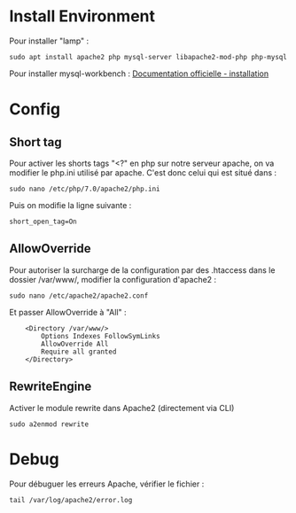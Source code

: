 # Install Environment
Pour installer "lamp" :
```
sudo apt install apache2 php mysql-server libapache2-mod-php php-mysql
```

Pour installer mysql-workbench :
[Documentation officielle - installation](https://dev.mysql.com/doc/workbench/en/wb-installing-linux.html)


# Config

## Short tag
Pour activer les shorts tags "<?" en php sur notre serveur apache, on va modifier le php.ini utilisé par apache. C'est donc celui qui est situé dans :
```
sudo nano /etc/php/7.0/apache2/php.ini
```

Puis on modifie la ligne suivante :
```
short_open_tag=On
```

## AllowOverride
Pour autoriser la surcharge de la configuration par des .htaccess dans le dossier /var/www/, modifier la configuration d'apache2 :
```
sudo nano /etc/apache2/apache2.conf
```

Et passer AllowOverride à "All" :
```
    <Directory /var/www/>
        Options Indexes FollowSymLinks
        AllowOverride All
        Require all granted
    </Directory>
```

## RewriteEngine
Activer le module rewrite dans Apache2 (directement via CLI)
```
sudo a2enmod rewrite
```


# Debug
Pour débuguer les erreurs Apache, vérifier le fichier :
```
tail /var/log/apache2/error.log
```
